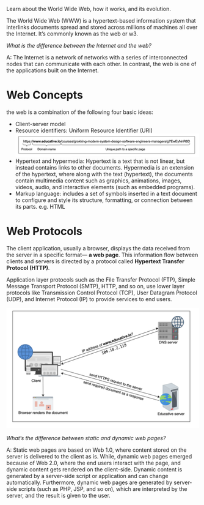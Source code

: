 Learn about the World Wide Web, how it works, and its evolution.

The World Wide Web (WWW) is a hypertext-based information system that interlinks documents spread and stored across millions of machines all over the Internet. It’s commonly known as the web or w3.

_What is the difference between the Internet and the web?_

A: The Internet is a network of networks with a series of interconnected nodes that can communicate with each other. In contrast, the web is one of the applications built on the Internet.

# Web Concepts

the web is a combination of the following four basic ideas:

- Client-server model
- Resource identifiers: Uniform Resource Identifier (URI)
  ![](../img/uri.png)
- Hypertext and hypermedia: Hypertext is a text that is not linear, but instead contains links to other documents. Hypermedia is an extension of the hypertext, where along with the text (hypertext), the documents contain multimedia content such as graphics, animations, images, videos, audio, and interactive elements (such as embedded programs).
- Markup language: includes a set of symbols inserted in a text document to configure and style its structure, formatting, or connection between its parts. e.g. HTML

# Web Protocols

The client application, usually a browser, displays the data received from the server in a specific format— **a web page**. This information flow between clients and servers is directed by a protocol called **Hypertext Transfer Protocol (HTTP)**.

Application layer protocols such as the File Transfer Protocol (FTP), Simple Message Transport Protocol (SMTP), HTTP, and so on, use lower layer protocols like Transmission Control Protocol (TCP), User Datagram Protocol (UDP), and Internet Protocol (IP) to provide services to end users.

![](../img/web.png)

_What’s the difference between static and dynamic web pages?_

A: Static web pages are based on Web 1.0, where content stored on the server is delivered to the client as is.
While, dynamic web pages emerged because of Web 2.0, where the end users interact with the page, and dynamic content gets rendered on the client-side. Dynamic content is generated by a server-side script or application and can change automatically. Furthermore, dynamic web pages are generated by server-side scripts (such as PHP, JSP, and so on), which are interpreted by the server, and the result is given to the user.
